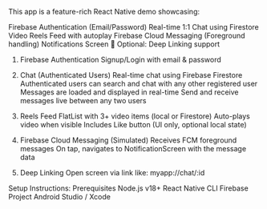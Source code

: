This app is a feature-rich React Native demo showcasing:

Firebase Authentication (Email/Password)
Real-time 1:1 Chat using Firestore
Video Reels Feed with autoplay
Firebase Cloud Messaging (Foreground handling)
Notifications Screen
🔗 Optional: Deep Linking support


 1. Firebase Authentication
Signup/Login with email & password


 2. Chat (Authenticated Users)
Real-time chat using Firebase Firestore
Authenticated users can search and chat with any other registered user
Messages are loaded and displayed in real-time
Send and receive messages live between any two users


3. Reels Feed
FlatList with 3+ video items (local or Firestore)
Auto-plays video when visible
Includes Like button (UI only, optional local state)


4. Firebase Cloud Messaging (Simulated)
Receives FCM foreground messages
On tap, navigates to NotificationScreen with the message data


5. Deep Linking
Open screen via link like: myapp://chat/:id



Setup Instructions:
Prerequisites
Node.js v18+
React Native CLI
Firebase Project
Android Studio / Xcode